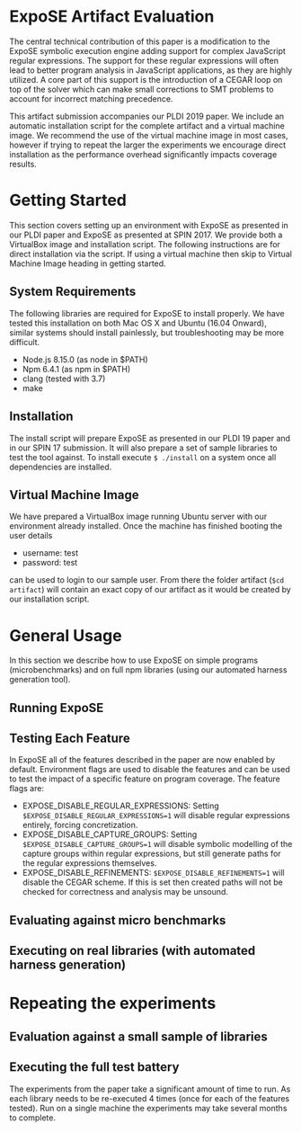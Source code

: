 # ExpoSE Artifact Evaluation
  
The central technical contribution of this paper is a modification to the ExpoSE symbolic execution engine adding support for complex JavaScript regular expressions. The support for these regular expressions will often lead to better program analysis in JavaScript applications, as they are highly utilized. A core part of this support is the introduction of a CEGAR loop on top of the solver which can make small corrections to SMT problems to account for incorrect matching precedence.

This artifact submission accompanies our PLDI 2019 paper. We include an automatic installation script for the complete artifact and a virtual machine image. We recommend the use of the virtual machine image in most cases, however if trying to repeat the larger the experiments we encourage direct installation as the performance overhead significantly impacts coverage results.

# Getting Started

This section covers setting up an environment with ExpoSE as presented in our PLDI paper and ExpoSE as presented at SPIN 2017. We provide both a VirtualBox image and installation script. The following instructions are for direct installation via the script. If using a virtual machine then skip to Virtual Machine Image heading in getting started.

## System Requirements

The following libraries are required for ExpoSE to install properly. We have tested this installation on both Mac OS X and Ubuntu (16.04 Onward), similar systems should install painlessly, but troubleshooting may be more difficult. 

- Node.js 8.15.0 (as node in $PATH)
- Npm 6.4.1 (as npm in $PATH)
- clang (tested with 3.7)
- make

## Installation

The install script will prepare ExpoSE as presented in our PLDI 19 paper and in our SPIN 17 submission. It will also prepare a set of sample libraries to test the tool against. To install execute `$ ./install` on a system once all dependencies are installed. 

## Virtual Machine Image

We have prepared a VirtualBox image running Ubuntu server with our environment already installed. Once the machine has finished booting the user details

- username: test
- password: test

can be used to login to our sample user. From there the folder artifact (`$cd artifact`) will contain an exact copy of our artifact as it would be created by our installation script.

# General Usage

In this section we describe how to use ExpoSE on simple programs (microbenchmarks) and on full npm libraries (using our automated harness generation tool).

## Running ExpoSE

## Testing Each Feature

In ExpoSE all of the features described in the paper are now enabled by default. Environment flags are used to disable the features and can be used to test the impact of a specific feature on program coverage. The feature flags are:

- EXPOSE_DISABLE_REGULAR_EXPRESSIONS: Setting `$EXPOSE_DISABLE_REGULAR_EXPRESSIONS=1` will disable regular expressions entirely, forcing concretization. 
- EXPOSE_DISABLE_CAPTURE_GROUPS: Setting `$EXPOSE_DISABLE_CAPTURE_GROUPS=1` will disable symbolic modelling of the capture groups within regular expressions, but still generate paths for the regular expressions themselves.
- EXPOSE_DISABLE_REFINEMENTS: `$EXPOSE_DISABLE_REFINEMENTS=1` will disable the CEGAR scheme. If this is set then created paths will not be checked for correctness and analysis may be unsound.

## Evaluating against micro benchmarks

## Executing on real libraries (with automated harness generation)

# Repeating the experiments 

## Evaluation against a small sample of libraries

## Executing the full test battery

The experiments from the paper take a significant amount of time to run. As each library needs to be re-executed 4 times (once for each of the features tested). Run on a single machine the experiments may take several months to complete.

